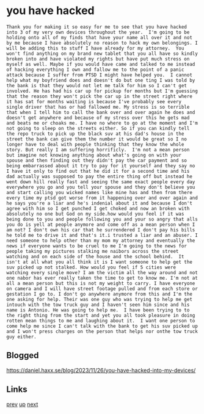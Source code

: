 # you have hacked

    Thank you for making it so easy for me to see that you have hacked
    into 3 of my very own devices throughout the year.  I'm going to be
    holding onto all of my finds that have your name all over it and not
    by me because I have absolutely no reason to hack my own belongings. I
    will be adding this to stuff I have already for my attorney.  You
    won't find anything on my brand new tablet that you all have so kindly
    broken into and have violated my rights but have put much stress on
    myself as well. Maybe if you would have came and talked to me instead
    of hacking everything I own and fallow me to the point of a panic
    attack because I suffer from PTSD I might have helped you.  I cannot
    help what my boyfriend does and doesn't do but one ting I was told by
    the bank is that they would not let me talk for him so I can't get
    involved. He has had his car up for pickup for months but I'm guessing
    that the reason they won't pick the car up in the street right where
    it has sat for months waiting is because I've probably see every
    single driver that has or had fallowed me. My stress is so terrible
    that when I tell him to call the bank over and over again he does and
    doesn't get anywhere and because of my stress over this he gets mad
    and beats me or choaks me. I have no where to go at the moment and I'm
    not going to sleep on the streets either. So if you can kindly tell
    the repo truck to pick up the black suv at his dad's house in the
    street the bank can give them the number it would be great so I no
    longer have to deal with people thinking that they know the whole
    story. But really I am suffering horrificly.  I'm not a mean person
    but imagine not knowing anything about what's going on with your
    spouse and then finding out they didn't pay the car payment and so
    being embarrassed about it try to pay for it yourself and they say no
    I have it only to find out that he did it for a second time and his
    dad actually was supposed to pay the entire thing off but instead he
    went down hill really fast and seeing the same exact people every day
    everywhere you go and you tell your spouse and they don't believe you
    and start calling you wicked names like mine has and then from there
    every time my ptsd got worse from it happening over and over again and
    he says you're a liar and he's indenial about it and because I don't
    agree with him so I get punched I get choked and now an broken with
    absolutely no one but God on my side.how would you feel if it was
    being done to you and people following you and your so angry that alls
    you do is yell at people anymore and come off as a mean person when I
    am not? I don't own his car that he surrendered I don't pay his bills
    he told me to drive it and that's it.i trusted a liar and an abuser. I
    need someone to help other than my mom my attorney and eventually the
    news if everyone wants to be cruel to me I'm going to the news for
    people taking my pictures stalking me naibors across the street
    watching and on each side of the house and the school behind.  It
    isn't at all what you all think it is I want someone to help get the
    suv picked up not stalked. How would you feel if 5 cities were
    watching every single move? I am the victim all the way around and not
    one nabor has ever really taken the time to get to know me. I'm not at
    all a mean person but this is not my weight to carry. I have everyone
    on camera and I will have street footage pulled and from each store or
    gestation I go to. I don't go anywhere anymore from this and I'm the
    one asking for help. Their was one guy who was trying to help me get
    intouch with the tow truck guy and I haven't seen him since and his
    name is Antonio. He was going to help me.  I have been trying to to
    the right thing from the start and yet you all took pleasure in doing
    rotten mean things to me and laughing about it.  I want one person to
    come help me since I can't talk with the bank to get his suv picked up
    and I won't press charges on the person that helps nor onthe tow truck
    guy either.

## Blogged

<https://daniel.haxx.se/blog/2023/11/26/you-have-hacked-into-my-devices/>

## Links

[prev](2023-10-03.md) [up](../) [next](../)
